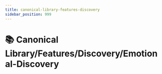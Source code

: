 ```yaml
---
title: canonical-library-features-discovery
sidebar_position: 999
---
```


# 📚 Canonical Library/Features/Discovery/Emotional-Discovery

